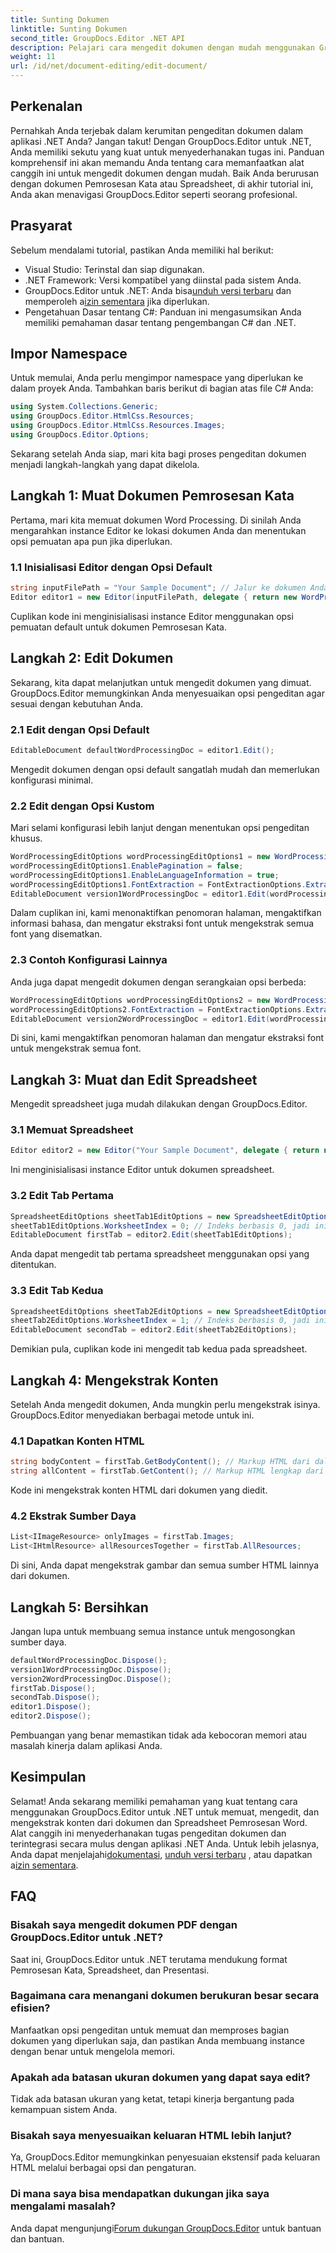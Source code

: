 ```yaml
---
title: Sunting Dokumen
linktitle: Sunting Dokumen
second_title: GroupDocs.Editor .NET API
description: Pelajari cara mengedit dokumen dengan mudah menggunakan GroupDocs.Editor untuk .NET. Panduan langkah demi langkah untuk file Pemrosesan Kata dan Spreadsheet.
weight: 11
url: /id/net/document-editing/edit-document/
---
```

## Perkenalan
Pernahkah Anda terjebak dalam kerumitan pengeditan dokumen dalam aplikasi .NET Anda? Jangan takut! Dengan GroupDocs.Editor untuk .NET, Anda memiliki sekutu yang kuat untuk menyederhanakan tugas ini. Panduan komprehensif ini akan memandu Anda tentang cara memanfaatkan alat canggih ini untuk mengedit dokumen dengan mudah. Baik Anda berurusan dengan dokumen Pemrosesan Kata atau Spreadsheet, di akhir tutorial ini, Anda akan menavigasi GroupDocs.Editor seperti seorang profesional.
## Prasyarat
Sebelum mendalami tutorial, pastikan Anda memiliki hal berikut:
- Visual Studio: Terinstal dan siap digunakan.
- .NET Framework: Versi kompatibel yang diinstal pada sistem Anda.
-  GroupDocs.Editor untuk .NET: Anda bisa[unduh versi terbaru](https://releases.groupdocs.com/editor/net/) dan memperoleh a[izin sementara](https://purchase.groupdocs.com/temporary-license/) jika diperlukan.
- Pengetahuan Dasar tentang C#: Panduan ini mengasumsikan Anda memiliki pemahaman dasar tentang pengembangan C# dan .NET.
## Impor Namespace
Untuk memulai, Anda perlu mengimpor namespace yang diperlukan ke dalam proyek Anda. Tambahkan baris berikut di bagian atas file C# Anda:
```csharp
using System.Collections.Generic;
using GroupDocs.Editor.HtmlCss.Resources;
using GroupDocs.Editor.HtmlCss.Resources.Images;
using GroupDocs.Editor.Options;
```
Sekarang setelah Anda siap, mari kita bagi proses pengeditan dokumen menjadi langkah-langkah yang dapat dikelola.
## Langkah 1: Muat Dokumen Pemrosesan Kata
Pertama, mari kita memuat dokumen Word Processing. Di sinilah Anda mengarahkan instance Editor ke lokasi dokumen Anda dan menentukan opsi pemuatan apa pun jika diperlukan.
### 1.1 Inisialisasi Editor dengan Opsi Default
```csharp
string inputFilePath = "Your Sample Document"; // Jalur ke dokumen Anda
Editor editor1 = new Editor(inputFilePath, delegate { return new WordProcessingLoadOptions(); });
```
Cuplikan kode ini menginisialisasi instance Editor menggunakan opsi pemuatan default untuk dokumen Pemrosesan Kata.
## Langkah 2: Edit Dokumen
Sekarang, kita dapat melanjutkan untuk mengedit dokumen yang dimuat. GroupDocs.Editor memungkinkan Anda menyesuaikan opsi pengeditan agar sesuai dengan kebutuhan Anda.
### 2.1 Edit dengan Opsi Default
```csharp
EditableDocument defaultWordProcessingDoc = editor1.Edit();
```
Mengedit dokumen dengan opsi default sangatlah mudah dan memerlukan konfigurasi minimal.
### 2.2 Edit dengan Opsi Kustom
Mari selami konfigurasi lebih lanjut dengan menentukan opsi pengeditan khusus.
```csharp
WordProcessingEditOptions wordProcessingEditOptions1 = new WordProcessingEditOptions();
wordProcessingEditOptions1.EnablePagination = false;
wordProcessingEditOptions1.EnableLanguageInformation = true;
wordProcessingEditOptions1.FontExtraction = FontExtractionOptions.ExtractAllEmbedded;
EditableDocument version1WordProcessingDoc = editor1.Edit(wordProcessingEditOptions1);
```
Dalam cuplikan ini, kami menonaktifkan penomoran halaman, mengaktifkan informasi bahasa, dan mengatur ekstraksi font untuk mengekstrak semua font yang disematkan.
### 2.3 Contoh Konfigurasi Lainnya
Anda juga dapat mengedit dokumen dengan serangkaian opsi berbeda:
```csharp
WordProcessingEditOptions wordProcessingEditOptions2 = new WordProcessingEditOptions(true);
wordProcessingEditOptions2.FontExtraction = FontExtractionOptions.ExtractAll;
EditableDocument version2WordProcessingDoc = editor1.Edit(wordProcessingEditOptions2);
```
Di sini, kami mengaktifkan penomoran halaman dan mengatur ekstraksi font untuk mengekstrak semua font.
## Langkah 3: Muat dan Edit Spreadsheet
Mengedit spreadsheet juga mudah dilakukan dengan GroupDocs.Editor.
### 3.1 Memuat Spreadsheet
```csharp
Editor editor2 = new Editor("Your Sample Document", delegate { return new SpreadsheetLoadOptions(); });
```
Ini menginisialisasi instance Editor untuk dokumen spreadsheet.
### 3.2 Edit Tab Pertama
```csharp
SpreadsheetEditOptions sheetTab1EditOptions = new SpreadsheetEditOptions();
sheetTab1EditOptions.WorksheetIndex = 0; // Indeks berbasis 0, jadi ini adalah tab pertama
EditableDocument firstTab = editor2.Edit(sheetTab1EditOptions);
```
Anda dapat mengedit tab pertama spreadsheet menggunakan opsi yang ditentukan.
### 3.3 Edit Tab Kedua
```csharp
SpreadsheetEditOptions sheetTab2EditOptions = new SpreadsheetEditOptions();
sheetTab2EditOptions.WorksheetIndex = 1; // Indeks berbasis 0, jadi ini adalah tab kedua
EditableDocument secondTab = editor2.Edit(sheetTab2EditOptions);
```
Demikian pula, cuplikan kode ini mengedit tab kedua pada spreadsheet.
## Langkah 4: Mengekstrak Konten
Setelah Anda mengedit dokumen, Anda mungkin perlu mengekstrak isinya. GroupDocs.Editor menyediakan berbagai metode untuk ini.
### 4.1 Dapatkan Konten HTML
```csharp
string bodyContent = firstTab.GetBodyContent(); // Markup HTML dari dalam elemen HTML->BODY
string allContent = firstTab.GetContent(); // Markup HTML lengkap dari semua dokumen, termasuk HTML->HEAD header dan kontennya
```
Kode ini mengekstrak konten HTML dari dokumen yang diedit.
### 4.2 Ekstrak Sumber Daya
```csharp
List<IImageResource> onlyImages = firstTab.Images;
List<IHtmlResource> allResourcesTogether = firstTab.AllResources;
```
Di sini, Anda dapat mengekstrak gambar dan semua sumber HTML lainnya dari dokumen.
## Langkah 5: Bersihkan
Jangan lupa untuk membuang semua instance untuk mengosongkan sumber daya.
```csharp
defaultWordProcessingDoc.Dispose();
version1WordProcessingDoc.Dispose();
version2WordProcessingDoc.Dispose();
firstTab.Dispose();
secondTab.Dispose();
editor1.Dispose();
editor2.Dispose();
```
Pembuangan yang benar memastikan tidak ada kebocoran memori atau masalah kinerja dalam aplikasi Anda.
## Kesimpulan
 Selamat! Anda sekarang memiliki pemahaman yang kuat tentang cara menggunakan GroupDocs.Editor untuk .NET untuk memuat, mengedit, dan mengekstrak konten dari dokumen dan Spreadsheet Pemrosesan Word. Alat canggih ini menyederhanakan tugas pengeditan dokumen dan terintegrasi secara mulus dengan aplikasi .NET Anda. Untuk lebih jelasnya, Anda dapat menjelajahi[dokumentasi](https://tutorials.groupdocs.com/editor/net/), [unduh versi terbaru](https://releases.groupdocs.com/editor/net/) , atau dapatkan a[izin sementara](https://purchase.groupdocs.com/temporary-license/).
## FAQ
### Bisakah saya mengedit dokumen PDF dengan GroupDocs.Editor untuk .NET?
Saat ini, GroupDocs.Editor untuk .NET terutama mendukung format Pemrosesan Kata, Spreadsheet, dan Presentasi.
### Bagaimana cara menangani dokumen berukuran besar secara efisien?
Manfaatkan opsi pengeditan untuk memuat dan memproses bagian dokumen yang diperlukan saja, dan pastikan Anda membuang instance dengan benar untuk mengelola memori.
### Apakah ada batasan ukuran dokumen yang dapat saya edit?
Tidak ada batasan ukuran yang ketat, tetapi kinerja bergantung pada kemampuan sistem Anda.
### Bisakah saya menyesuaikan keluaran HTML lebih lanjut?
Ya, GroupDocs.Editor memungkinkan penyesuaian ekstensif pada keluaran HTML melalui berbagai opsi dan pengaturan.
### Di mana saya bisa mendapatkan dukungan jika saya mengalami masalah?
 Anda dapat mengunjungi[Forum dukungan GroupDocs.Editor](https://forum.groupdocs.com/c/editor/20) untuk bantuan dan bantuan.